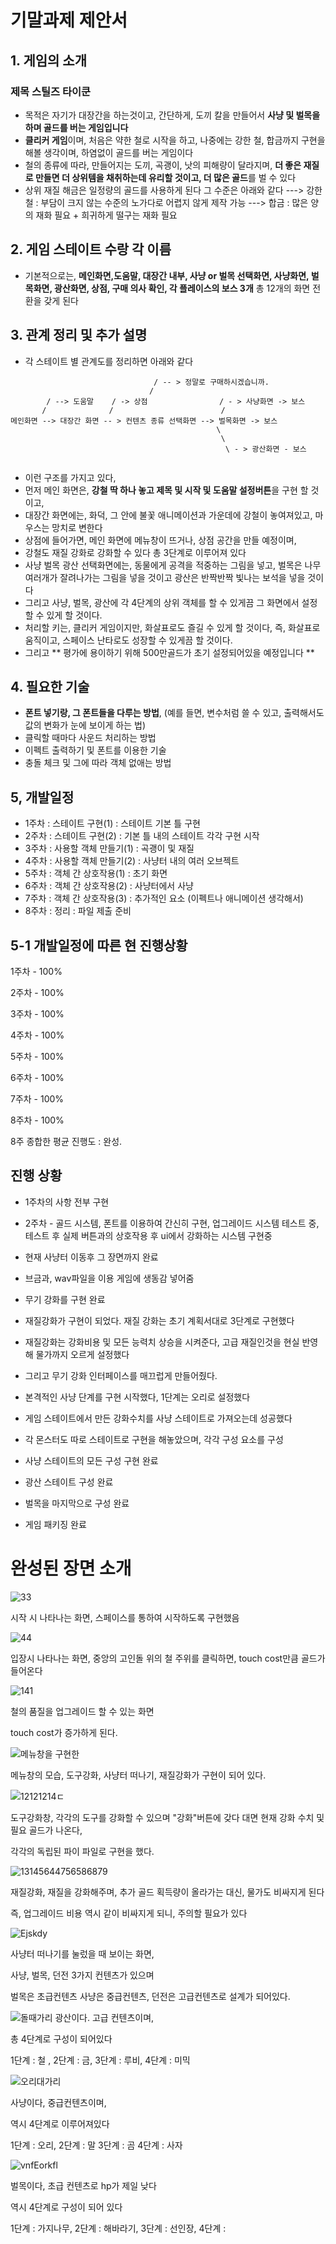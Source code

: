 # 기말과제 제안서
## 1. 게임의 소개
### 제목 **스틸즈 타이쿤**
- 목적은 자기가 대장간을 하는것이고, 간단하게, 도끼 칼을 만들어서 **사냥 및 벌목을 하며 골드를 버는 게임입니다**
- **클리커 게임**이며, 처음은 약한 철로 시작을 하고, 나중에는 강한 철, 합금까지 구현을 해볼 생각이며, 하염없이 골드를 버는 게임이다
- 철의 종류에 따라, 만들어지는 도끼, 곡괭이, 낫의 피해량이 달라지며, **더 좋은 재질로 만들면 더 상위템을 채취하는데 유리할 것이고, 더 많은 골드**를 벌 수 있다
- 상위 재질 해금은 일정량의 골드를 사용하게 된다 그 수준은 아래와 같다
 ---> 강한 철 : 부담이 크지 않는 수준의 노가다로 어렵지 않게 제작 가능
 ---> 합금 : 많은 양의 재화 필요 + 희귀하게 떨구는 재화 필요
## 2. 게임 스테이트 수랑 각 이름
- 기본적으로는, **메인화면,도움말, 대장간 내부, 사냥 or 벌목 선택화면, 사냥화면, 벌목화면, 광산화면, 상점, 구매 의사 확인, 각 플레이스의 보스 3개** 총 12개의 화면 전환을 갖게 된다
## 3. 관계 정리 및 추가 설명
- 각 스테이트 별 관계도를 정리하면 아래와 같다

```
                                / -- > 정말로 구매하시겠습니까.
                               /
        / --> 도움말    / -> 상점                / - > 사냥화면 -> 보스
       /              /                        /
메인화면 --> 대장간 화면 -- > 컨텐츠 종류 선택화면 --> 벌목화면 -> 보스
                                              \
                                               \
                                                \ - > 광산화면 - 보스


```

- 이런 구조를 가지고 있다,
- 먼저 메인 화면은, **강철 딱 하나 놓고 제목 및 시작 및 도움말 설정버튼**을 구현 할 것이고,
- 대장간 화면에는, 화덕, 그 안에 불꽃 애니메이션과 가운데에 강철이 놓여져있고, 마우스는 망치로 변한다
- 상점에 들어가면, 메인 화면에 메뉴창이 뜨거나, 상점 공간을 만들 예정이며,
- 강철도 재질 강화로 강화할 수 있다 총 3단계로 이루어져 있다
- 사냥 벌목 광산 선택화면에는, 동물에게 공격을 적중하는 그림을 넣고, 벌목은 나무 여러개가 잘려나가는 그림을 넣을 것이고 광산은 반짝반짝 빛나는 보석을 넣을 것이다
- 그리고 사냥, 벌목, 광산에 각 4단계의 상위 객체를 할 수 있게끔 그 화면에서 설정할 수 있게 할 것이다.
- 처리할 키는, 클리커 게임이지만, 화살표로도 즐길 수 있게 할 것이다, 즉, 화살표로 움직이고, 스페이스 난타로도 성장할 수 있게끔 할 것이다.
- 그리고 ** 평가에 용이하기 위해 500만골드가 초기 설정되어있을 예정입니다 ** 

## 4. 필요한 기술
- **폰트 넣기랑, 그 폰트들을 다루는 방법**, (예를 들면, 변수처럼 쓸 수 있고, 출력해서도 값의 변화가 눈에 보이게 하는 법)
- 클릭할 때마다 사운드 처리하는 방법
- 이펙트 출력하기 및 폰트를 이용한 기술
- 충돌 체크 및 그에 따라 객체 없애는 방법


## 5, 개발일정
- 1주차 : 스테이트 구현(1) : 스테이트 기본 틀 구현
- 2주차 : 스테이트 구현(2) : 기본 틀 내의 스테이트 각각 구현 시작
- 3주차 : 사용할 객체 만들기(1) : 곡괭이 및 재질
- 4주차 : 사용할 객체 만들기(2) : 사냥터 내의 여러 오브젝트
- 5주차 : 객체 간 상호작용(1) : 초기 화면 
- 6주차 : 객체 간 상호작용(2) : 사냥터에서 사냥
- 7주차 : 객체 간 상호작용(3) : 추가적인 요소 (이펙트나 애니메이션 생각해서)
- 8주차 : 정리 : 파일 제출 준비

## 5-1 개발일정에 따른 현 진행상황
1주차 - 100%​

2주차 - 100%​

3주차 - 100%

4주차 - 100%​

5주차 - 100% ​

6주차 - 100% 

7주차 - 100%

8주차 - 100%

8주 종합한 평균 진행도 : 완성.



## 진행 상황
- 1주차의 사항 전부 구현

- 2주차 - 골드 시스템, 폰트를 이용하여 간신히 구현, 업그레이드 시스템 테스트 중, 테스트 후 실제 버튼과의 상호작용 후 ui에서 강화하는 시스템 구현중

- 현재 사냥터 이동후 그 장면까지 완료

- 브금과, wav파일을 이용 게임에 생동감 넣어줌

- 무기 강화를 구현 완료

- 재질강화가 구현이 되었다. 재질 강화는 초기 계획서대로 3단계로 구현했다

- 재질강화는 강화비용 및 모든 능력치 상승을 시켜준다, 고급 재질인것을 현실 반영해 물가까지 오르게 설정했다

- 그리고 무기 강화 인터페이스를 매끄럽게 만들어줬다.

- 본격적인 사냥 단계를 구현 시작했다, 1단계는 오리로 설정했다

- 게임 스테이트에서 만든 강화수치를 사냥 스테이트로 가져오는데 성공했다

- 각 몬스터도 따로 스테이트로 구현을 해놓았으며, 각각 구성 요소를 구성 

- 사냥 스테이트의 모든 구성 구현 완료

- 광산 스테이트 구성 완료

- 벌목을 마지막으로 구성 완료

- 게임 패키징 완료

# 완성된 장면 소개


![33](https://user-images.githubusercontent.com/70964906/100848769-ebd87d00-34c4-11eb-92e9-686d7359245c.PNG)


시작 시 나타나는 화면, 스페이스를 통하여 시작하도록 구현했음



![44](https://user-images.githubusercontent.com/70964906/100848960-36f29000-34c5-11eb-97ce-04ddbab0c725.PNG)

입장시 나타나는 화면, 중앙의 고인돌 위의 철 주위를 클릭하면, touch cost만큼 골드가 들어온다

![141](https://user-images.githubusercontent.com/70964906/100850312-fe53b600-34c6-11eb-8e08-ca44a876d642.PNG)

철의 품질을 업그레이드 할 수 있는 화면

touch cost가 증가하게 된다.



![메뉴창을 구현한](https://user-images.githubusercontent.com/70964906/100849110-6c977900-34c5-11eb-93b1-f2fdac7f5147.PNG)


메뉴창의 모습, 도구강화, 사냥터 떠나기, 재질강화가 구현이 되어 있다.



![12121214ㄷ](https://user-images.githubusercontent.com/70964906/100849244-9fda0800-34c5-11eb-8e1b-d7970fb6742a.PNG)

도구강화창, 각각의 도구를 강화할 수 있으며 "강화"버튼에 갖다 대면 현재 강화 수치 및 필요 골드가 나온다,

각각의 독립된 파이 파일로 구현을 했다.


![13145644756586879](https://user-images.githubusercontent.com/70964906/100849496-02330880-34c6-11eb-9f52-89c1cab12fee.PNG)

재질강화, 재질을 강화해주며, 추가 골드 획득량이 올라가는 대신, 물가도 비싸지게 된다

즉, 업그레이드 비용 역시 같이 비싸지게 되니, 주의할 필요가 있다


![Ejskdy](https://user-images.githubusercontent.com/70964906/100849742-40c8c300-34c6-11eb-8e2a-0b359ac480ba.PNG)

사냥터 떠나기를 눌렀을 때 보이는 화면, 

사냥, 벌목, 던전 3가지 컨텐츠가 있으며

벌목은 초급컨텐츠 사냥은 중급컨텐츠, 던전은 고급컨텐츠로 설계가 되어있다.


![돌때가리](https://user-images.githubusercontent.com/70964906/100849716-3dcdd280-34c6-11eb-87f7-8b94300c7583.PNG)
광산이다. 고급 컨텐츠이며,

총 4단계로 구성이 되어있다

1단계 : 철 , 2단계 : 금, 3단계 : 루비, 4단계 : 미믹



![오리대가리](https://user-images.githubusercontent.com/70964906/100849721-3e666900-34c6-11eb-81d0-4058182e2bad.PNG)

사냥이다, 중급컨텐츠이며,

역시 4단계로 이루어져있다

1단계 : 오리, 2단계 : 말 3단계 : 곰 4단계 : 사자


![vnfEorkfl](https://user-images.githubusercontent.com/70964906/100849731-3f979600-34c6-11eb-8cb2-e8ae91d9e2ca.PNG)


벌목이다, 초급 컨텐츠로 hp가 제일 낮다

역시 4단계로 구성이 되어 있다

1단계 : 가지나무, 2단계 : 해바라기, 3단계 : 선인장, 4단계 : 
